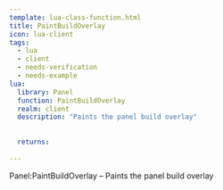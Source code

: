 ```yaml
---
template: lua-class-function.html
title: PaintBuildOverlay
icon: lua-client
tags:
  - lua
  - client
  - needs-verification
  - needs-example
lua:
  library: Panel
  function: PaintBuildOverlay
  realm: client
  description: "Paints the panel build overlay"
  
  
  returns:
    
---
```


<div class="lua__search__keywords">
Panel:PaintBuildOverlay &#x2013; Paints the panel build overlay
</div>
